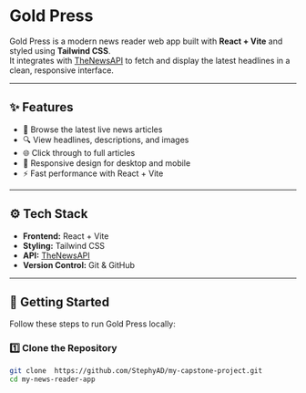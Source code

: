 # Gold Press

Gold Press is a modern news reader web app built with **React + Vite** and styled using **Tailwind CSS**.  
It integrates with [TheNewsAPI](https://www.thenewsapi.com/) to fetch and display the latest headlines in a clean, responsive interface.  

---

## ✨ Features
- 📌 Browse the latest live news articles  
- 🔍 View headlines, descriptions, and images  
- 🌐 Click through to full articles  
- 📱 Responsive design for desktop and mobile  
- ⚡ Fast performance with React + Vite  

---


## ⚙️ Tech Stack
- **Frontend:** React + Vite  
- **Styling:** Tailwind CSS  
- **API:** [TheNewsAPI](https://www.thenewsapi.com/)  
- **Version Control:** Git & GitHub  

---

## 🚀 Getting Started

Follow these steps to run Gold Press locally:

### 1️⃣ Clone the Repository
```bash
git clone  https://github.com/StephyAD/my-capstone-project.git
cd my-news-reader-app
